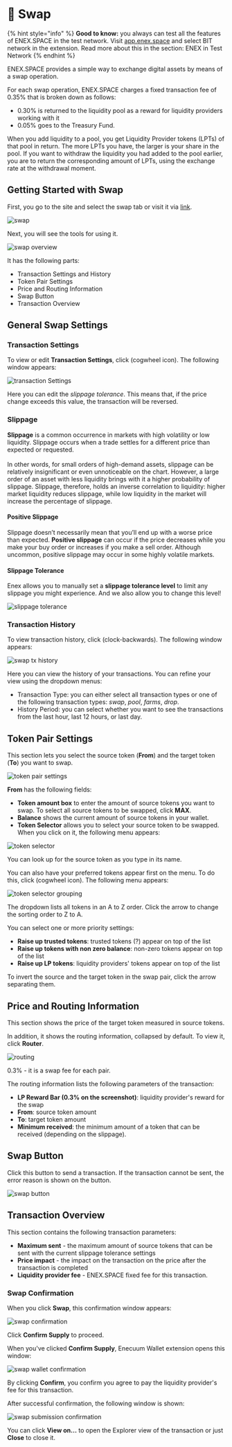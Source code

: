# 🔄 Swap

{% hint style="info" %}
**Good to know:** you always can test all the features of ENEX.SPACE in the test network. Visit [app.enex.space](https://app.enex.space/) and select BIT network in the extension. Read more about this in the section: ENEX in Test Network
{% endhint %}

ENEX.SPACE provides a simple way to exchange digital assets by means of a swap operation.

For each swap operation, ENEX.SPACE charges a fixed transaction fee of 0.35% that is broken down as follows:

* 0.30% is returned to the liquidity pool as a reward for liquidity providers working with it
* 0.05% goes to the Treasury Fund.

When you add liquidity to a pool, you get Liquidity Provider tokens (LPTs) of that pool in return. The more LPTs you have, the larger is your share in the pool. If you want to withdraw the liquidity you had added to the pool earlier, you are to return the corresponding amount of LPTs, using the exchange rate at the withdrawal moment.

## Getting Started with Swap

First, you go to the site and select the swap tab or visit it via [link](https://app.enex.space/#!action=swap).

![swap](<../.gitbook/assets/image (25) (1).png>)

Next, you will see the tools for using it.

![swap overview](https://1278830800-files.gitbook.io/\~/files/v0/b/gitbook-x-prod.appspot.com/o/spaces%2FB7RIVYohAhO3BLKBCOyZ%2Fuploads%2FFPXG4u528vjPUosRpH6M%2Fimage.png?alt=media\&token=9e81266c-91c7-4c0b-a007-58ec705633e7)

It has the following parts:

* Transaction Settings and History
* Token Pair Settings
* Price and Routing Information
* Swap Button
* Transaction Overview

## General Swap Settings

### Transaction Settings

To view or edit **Transaction Settings**, click (cogwheel icon). The following window appears:

![transaction Settings](<../.gitbook/assets/image (11).png>)

Here you can edit the _slippage tolerance_. This means that, if the price change exceeds this value, the transaction will be reversed.

### Slippage

**Slippage** is a common occurrence in markets with high volatility or low liquidity. Slippage occurs when a trade settles for a different price than expected or requested.\
\
In other words, for small orders of high-demand assets, slippage can be relatively insignificant or even unnoticeable on the chart. However, a large order of an asset with less liquidity brings with it a higher probability of slippage. Slippage, therefore, holds an inverse correlation to liquidity: higher market liquidity reduces slippage, while low liquidity in the market will increase the percentage of slippage.

#### Positive Slippage‍

Slippage doesn’t necessarily mean that you’ll end up with a worse price than expected. **Positive slippage** can occur if the price decreases while you make your buy order or increases if you make a sell order. Although uncommon, positive slippage may occur in some highly volatile markets.

#### Slippage Tolerance‍

Enex allows you to manually set a **slippage tolerance level** to limit any slippage you might experience. And we also allow you to change this level!

![slippage tolerance‍](<../.gitbook/assets/image (43) (1).png>)

### Transaction History

To view transaction history, click (clock-backwards). The following window appears:

![swap tx history](../.gitbook/assets/swap-tx-history.png)

Here you can view the history of your transactions. You can refine your view using the dropdown menus:

* Transaction Type: you can either select all transaction types or one of the following transaction types: _swap_, _pool_, _farms_, _drop_.
* History Period: you can select whether you want to see the transactions from the last hour, last 12 hours, or last day.

## Token Pair Settings

This section lets you select the source token (**From**) and the target token (**To**) you want to swap.

![token pair settings](<../.gitbook/assets/image (15) (1).png>)

**From** has the following fields:

* **Token amount box** to enter the amount of source tokens you want to swap. To select all source tokens to be swapped, click **MAX**.
* **Balance** shows the current amount of source tokens in your wallet.
* **Token Selector** allows you to select your source token to be swapped. When you click on it, the following menu appears:

![token selector](<../.gitbook/assets/image (21) (1).png>)

You can look up for the source token as you type in its name.

You can also have your preferred tokens appear first on the menu. To do this, click (cogwheel icon). The following menu appears:

![token selector grouping](<../.gitbook/assets/image (40) (1).png>)

The dropdown lists all tokens in an A to Z order. Click the arrow to change the sorting order to Z to A.

You can select one or more priority settings:

* **Raise up trusted tokens**: trusted tokens (?) appear on top of the list
* **Raise up tokens with non zero balance**: non-zero tokens appear on top of the list
* **Raise up LP tokens**: liquidity providers' tokens appear on top of the list

To invert the source and the target token in the swap pair, click the arrow separating them.

## Price and Routing Information

This section shows the price of the target token measured in source tokens.

In addition, it shows the routing information, collapsed by default. To view it, click **Router**.

![routing](<../.gitbook/assets/image (8) (1) (1).png>)

0.3% - it is a swap fee for each pair.

The routing information lists the following parameters of the transaction:

* **LP Reward Bar (0.3% on the screenshot)**: liquidity provider's reward for the swap
* **From**: source token amount
* **To**: target token amount
* **Minimum received**: the minimum amount of a token that can be received (depending on the slippage).

## Swap Button

Click this button to send a transaction. If the transaction cannot be sent, the error reason is shown on the button.

![swap button](<../.gitbook/assets/image (29).png>)

## Transaction Overview

This section contains the following transaction parameters:

* **Maximum sent** - the maximum amount of source tokens that can be sent with the current slippage tolerance settings
* **Price impact** - the impact on the transaction on the price after the transaction is completed
* **Liquidity provider fee** - ENEX.SPACE fixed fee for this transaction.

### Swap Confirmation

When you click **Swap**, this confirmation window appears:

![swap confirmation](<../.gitbook/assets/image (20).png>)

Click **Confirm Supply** to proceed.

When you've clicked **Confirm Supply**, Enecuum Wallet extension opens this window:

![swap wallet confirmation](<../.gitbook/assets/image (36).png>)

By clicking **Confirm**, you confirm you agree to pay the liquidity provider's fee for this transaction.

After successful confirmation, the following window is shown:

![swap submission confirmation](<../.gitbook/assets/image (37) (1).png>)

You can click **View on...** to open the Explorer view of the transaction or just **Close** to close it.
